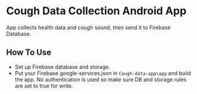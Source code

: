 # Cough Data Collection Android App
App collects health data and cough sound, then send it to Firebase Database.
## How To Use
- Set up Firebase database and storage.
- Put your Firebase google-services.json in `Cough-data-app\app` and build the app. No authentication is used so make sure DB and storage rules are set to true for write.

